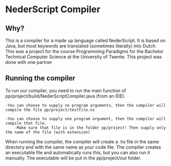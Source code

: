 
# NederScript Compiler

## Why?
This is a compiler for a made up language called NederScript. It is based on Java, but most keywords are translated (sometimes literally) into Dutch. This was a project for the course Programming Paradigms for the Bachelor Technical Computer Science at the University of Twente. This project was done with one partner

## Running the compiler
To run our compiler, you need to run the main function of pp/project/build/NederScriptCompiler.java (from an IDE).

    -You can choose to supply no program arguments, then the compiler will compile the file pp/project/testfile.ns

    -You can choose to supply one program argument, then the compiler will compile that file.
        -Make sure that file is in the folder pp/project! Then supply only the name of the file (with extension)

When running the compiler, the compiler will create a .hs file in the same directory and with the same name as your code file.
The compiler creates an executable file and automatically runs this, but you can also run it manually. The executable will be put in the pp/project/out folder.
